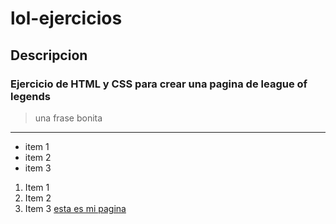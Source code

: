 # lol-ejercicios
## Descripcion
### Ejercicio de HTML y CSS para crear una pagina de league of legends
> una frase bonita 
***
* item 1
* item 2
* item 3
1. Item 1
2. Item 2
3. Item 3
[esta es mi pagina](https://holmercabrera.github.io/lol-ejercicios/)

